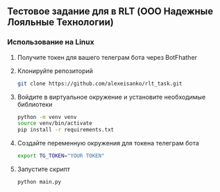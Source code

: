 ## Тестовое задание для в RLT (ООО Надежные Лояльные Технологии)

### Использование на Linux

1. Получите токен для вашего телеграм бота  через BotFhather
2. Клонируйте репозиторий
   
   ```sh
   git clone https://github.com/alexeisanko/rlt_task.git
   ```
4. Войдите в виртуальное окружение и установите необходимые библиотеки
   ```sh
   python -m venv venv
   source venv/bin/activate
   pip install -r requirements.txt
   ```
5. Создайте переменную окружения для токена телеграм бота
   ```sh
   export TG_TOKEN="YOUR TOKEN"
   ```
6. Запустите скрипт
   ```sh
   python main.py
   ```
